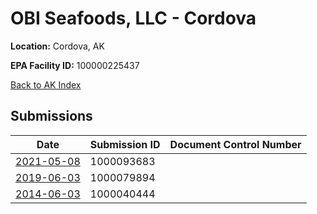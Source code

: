 # OBI Seafoods, LLC - Cordova

**Location:** Cordova, AK

**EPA Facility ID:** 100000225437

[Back to AK Index](../../index.md)

## Submissions

| Date | Submission ID | Document Control Number |
|------|--------------|-------------------------|
| [2021-05-08](submissions/1000093683.md) | 1000093683 |  |
| [2019-06-03](submissions/1000079894.md) | 1000079894 |  |
| [2014-06-03](submissions/1000040444.md) | 1000040444 |  |
